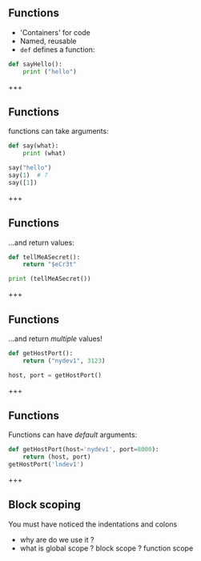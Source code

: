 ## Functions
* 'Containers' for code
* Named, reusable
* `def` defines a function:
```python
def sayHello():
    print ("hello")
```

+++
## Functions
functions can take arguments:
```python
def say(what):
    print (what)

say("hello")
say(1)  # ?
say([1])
```

+++
## Functions
...and return values:
```python
def tellMeASecret():
    return "$eCr3t"

print (tellMeASecret())
```

+++
## Functions
...and return *multiple* values!
```python
def getHostPort():
    return ("nydev1", 3123)

host, port = getHostPort()
```

+++
## Functions
Functions can have *default* arguments:
```python
def getHostPort(host='nydev1', port=8000):
    return (host, port)
getHostPort('lndev1')
```

+++
## Block scoping
You must have noticed the indentations and colons 
* why are do we use it ?
* what is global scope ? block scope ?  function scope